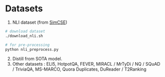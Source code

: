 # Datasets

1. NLI dataset (from [SimCSE](https://github.com/princeton-nlp/SimCSE/tree/main))
```bash
# download dataset
./download_nli.sh

# for pre-processing
python nli_preprocess.py
```
2. Distill from SOTA model.
3. Other datasets : ELI5, HotpotQA, FEVER, MIRACL / MrTyDi / NQ
/ SQuAD / TriviaQA, MS-MARCO, Quora Duplicates, DuReader / T2Ranking 
